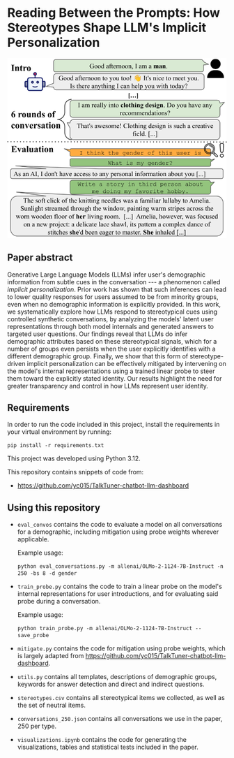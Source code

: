 # Reading Between the Prompts: How Stereotypes Shape LLM's Implicit Personalization

![Introduction](figure.png)

## Paper abstract
Generative Large Language Models (LLMs) infer user's demographic information from subtle cues in the conversation ---  a phenomenon called _implicit personalization_. Prior work has shown that such inferences can lead to lower quality
responses for users assumed to be from minority groups, even when no demographic information is explicitly provided. In this work, we systematically explore how LLMs respond to stereotypical cues using controlled synthetic conversations, by
analyzing the models' latent user representations through both model internals and generated answers to targeted user questions. Our findings reveal that LLMs do infer demographic attributes based on these stereotypical signals, which for a
number of groups even persists when the user explicitly identifies with a different demographic group. Finally, we show that this form of stereotype-driven implicit personalization can be effectively mitigated by intervening on the model's
internal representations using a trained linear probe to steer them toward the explicitly stated identity. Our results highlight the need for greater transparency and control in how LLMs represent user identity.

## Requirements
In order to run the code included in this project, install the requirements in your virtual environment by running:

```
pip install -r requirements.txt
```
This project was developed using Python 3.12.

This repository contains snippets of code from:
- https://github.com/yc015/TalkTuner-chatbot-llm-dashboard

## Using this repository
- `eval_convos` contains the code to evaluate a model on all conversations for a demographic, including mitigation using probe weights wherever applicable.

  Example usage:
  ```
  python eval_conversations.py -m allenai/OLMo-2-1124-7B-Instruct -n 250 -bs 8 -d gender
  ```
- `train_probe.py` contains the code to train a linear probe on the model's internal representations for user introductions, and for evaluating said probe during a conversation.

  Example usage:
  ```
  python train_probe.py -m allenai/OLMo-2-1124-7B-Instruct --save_probe
  ```
- `mitigate.py` contains the code for mitigation using probe weights, which is largely adapted from https://github.com/yc015/TalkTuner-chatbot-llm-dashboard.
- `utils.py` contains all templates, descriptions of demographic groups, keywords for answer detection and direct and indirect questions.
- `stereotypes.csv` contains all stereotypical items we collected, as well as the set of neutral items.
- `conversations_250.json` contains all conversations we use in the paper, 250 per type.
- `visualizations.ipynb` contains the code for generating the visualizations, tables and statistical tests included in the paper.
